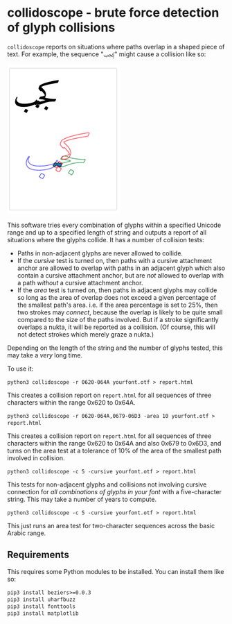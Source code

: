 # collidoscope - brute force detection of glyph collisions

`collidoscope` reports on situations where paths overlap in a shaped
piece of text. For example, the sequence "ؼجب" might cause a collision like so:

![](sample-collision.png)

This software tries every combination of glyphs within a specified Unicode range and up to a specified length of string and outputs a report of all situations where the glyphs collide. It has a number of collision tests:

* Paths in non-adjacent glyphs are never allowed to collide.
* If the *cursive* test is turned on, then paths with a cursive attachment anchor are allowed to overlap with paths in an adjacent glyph which also contain a cursive attachment anchor, but are *not* allowed to overlap with a path *without* a cursive attachment anchor.
* If the *area* test is turned on, then paths in adjacent glyphs may collide so long as the area of overlap does not exceed a given percentage of the smallest path's area. i.e. if the area percentage is set to 25%, then two strokes may *connect*, because the overlap is likely to be quite small compared to the size of the paths involved. But if a stroke significantly overlaps a nukta, it will be reported as a collision. (Of course, this will not detect strokes which merely graze a nukta.)

Depending on the length of the string and the number of glyphs tested, this may take a *very* long time.

To use it:

    python3 collidoscope -r 0620-064A yourfont.otf > report.html

This creates a collision report on `report.html` for all sequences of three characters within the range 0x620 to 0x64A.

    python3 collidoscope -r 0620-064A,0679-06D3 -area 10 yourfont.otf > report.html

This creates a collision report on `report.html` for all sequences of three characters within the range 0x620 to 0x64A and also 0x679 to 0x6D3, and turns on the area test at a tolerance of 10% of the area of the smallest path involved in collision.

    python3 collidoscope -c 5 -cursive yourfont.otf > report.html

This tests for non-adjacent glyphs and collisions not involving cursive connection for *all combinations of glyphs in your font* with a five-character string. This may take a number of years to compute.

    python3 collidoscope -c 5 -cursive yourfont.otf > report.html

This just runs an area test for two-character sequences across the basic Arabic range.

## Requirements

This requires some Python modules to be installed. You can install them like so:

    pip3 install beziers>=0.0.3
    pip3 install uharfbuzz
    pip3 install fonttools
    pip3 install matplotlib
